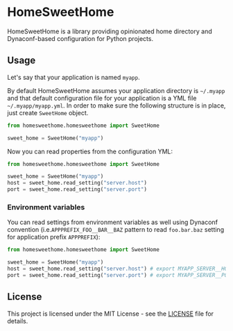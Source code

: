 # HomeSweetHome

HomeSweetHome is a library providing opinionated home directory and Dynaconf-based configuration for Python projects.

## Usage

Let's say that your application is named `myapp`.

By default HomeSweetHome assumes your application directory is `~/.myapp` and that default configuration file for your application is a YML file `~/.myapp/myapp.yml`. In order to make sure the following structure is in place, just create `SweetHome` object.

```python
from homesweethome.homesweethome import SweetHome

sweet_home = SweetHome("myapp")
```

Now you can read properties from the configuration YML: 

```python
from homesweethome.homesweethome import SweetHome

sweet_home = SweetHome("myapp")
host = sweet_home.read_setting("server.host")
port = sweet_home.read_setting("server.port")
```

### Environment variables

You can read settings from environment variables as well using Dynaconf convention (i.e.`APPPREFIX_FOO__BAR__BAZ` pattern to read `foo.bar.baz` setting for application prefix `APPPREFIX`):

```python
from homesweethome.homesweethome import SweetHome

sweet_home = SweetHome("myapp")
host = sweet_home.read_setting("server.host") # export MYAPP_SERVER__HOST
port = sweet_home.read_setting("server.port") # export MYAPP_SERVER__PORT
```

## License

This project is licensed under the MIT License - see the [LICENSE](LICENSE) file for details.